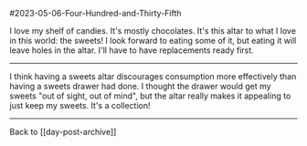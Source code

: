 #2023-05-06-Four-Hundred-and-Thirty-Fifth

I love my shelf of candies.  It's mostly chocolates.  It's this altar to what I love in this world: the sweets!  I look forward to eating some of it, but eating it will leave holes in the altar.  I'll have to have replacements ready first.

---
I think having a sweets altar discourages consumption more effectively than having a sweets drawer had done.  I thought the drawer would get my sweets "out of sight, out of mind", but the altar really makes it appealing to just keep my sweets.  It's a collection!

---
Back to [[day-post-archive]]